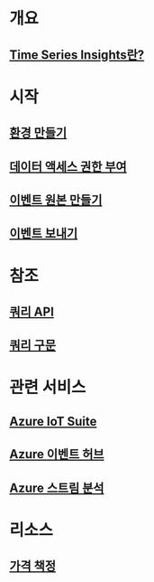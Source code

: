 # 개요
## [Time Series Insights란?](time-series-insights-overview.md)

# 시작
## [환경 만들기](time-series-insights-get-started.md)
## [데이터 액세스 권한 부여](time-series-insights-data-access.md)
## [이벤트 원본 만들기](time-series-insights-add-event-source.md)
## [이벤트 보내기](time-series-insights-send-events.md)

# 참조
## [쿼리 API](/rest/api/time-series-insights/time-series-insights-reference-queryapi)
## [쿼리 구문](/rest/api/time-series-insights/time-series-insights-reference-query-syntax)

# 관련 서비스
## [Azure IoT Suite](/azure/iot-suite/)
## [Azure 이벤트 허브](/azure/event-hubs/)
## [Azure 스트림 분석](/azure/stream-analytics/)

# 리소스
## [가격 책정](https://azure.microsoft.com/pricing/details/time-series-insights/)
